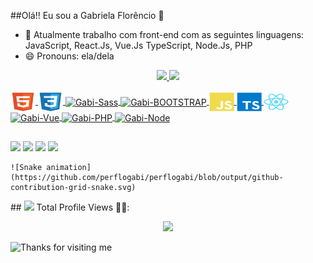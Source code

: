 ##Olá!! Eu sou a Gabriela Florêncio 👋

- 🔭 Atualmente trabalho com front-end com as seguintes linguagens: JavaScript, React.Js, Vue.Js TypeScript, Node.Js, PHP
- 😄 Pronouns: ela/dela

<div align="center">
  <a href="https://github.com/perflogabi">
  <img width="48%" src="https://github-readme-stats.vercel.app/api?username=perflogabi&show_icons=true&theme=dracula&include_all_commits=true&count_private=true"/>
  <img width="47%" src="https://github-readme-stats.vercel.app/api/top-langs/?username=perflogabi&layout=compact&langs_count=7&theme=dracula"/>
</div>
<div style="display: inline_block"><br>
   <img align="center" alt="Gabi-HTML" height="30" width="40" src="https://raw.githubusercontent.com/devicons/devicon/master/icons/html5/html5-original.svg">
  <img align="center" alt="Gabi-CSS" height="30" width="40" src="https://raw.githubusercontent.com/devicons/devicon/master/icons/css3/css3-original.svg">
  <img align="center" alt="Gabi-Sass" height="30" width="40" src="https://cdn.jsdelivr.net/gh/devicons/devicon/icons/sass/sass-original.svg">
  <img align="center" alt="Gabi-BOOTSTRAP" height="30" width="40" src="https://cdn.jsdelivr.net/gh/devicons/devicon/icons/bootstrap/bootstrap-original.svg">
  <img align="center" alt="Gabi-Js" height="30" width="40" src="https://raw.githubusercontent.com/devicons/devicon/master/icons/javascript/javascript-plain.svg">
  <img align="center" alt="Gabi-Ts" height="30" width="40" src="https://raw.githubusercontent.com/devicons/devicon/master/icons/typescript/typescript-plain.svg">
  <img align="center" alt="Gabi-React" height="30" width="40" src="https://raw.githubusercontent.com/devicons/devicon/master/icons/react/react-original.svg">
  <img align="center" alt="Gabi-Vue" height="30" width="40" src="https://cdn.jsdelivr.net/gh/devicons/devicon/icons/vuejs/vuejs-original.svg">
  <img align="center" alt="Gabi-PHP" height="30" width="40" src="https://cdn.jsdelivr.net/gh/devicons/devicon/icons/php/php-original.svg">
  <img align="center" alt="Gabi-Node" height="30" width="40" src="https://cdn.jsdelivr.net/gh/devicons/devicon/icons/nodejs/nodejs-original.svg">
  
</div>
  
   ##
<div> 
  <a href="https://instagram.com/gabiflope" target="_blank"><img src="https://img.shields.io/badge/-Instagram-%23E4405F?style=for-the-badge&logo=instagram&logoColor=white" target="_blank"></a>
  <a href="https://www.behance.net/perflogabi" target="_blank"><img src="https://img.shields.io/badge/-Behance-blue?style=for-the-badge&logo=behance&logoColor=white" target="_blank"></a>
  <a href = "https://perflogabi@gmail.com"><img src="https://img.shields.io/badge/-Gmail-%23333?style=for-the-badge&logo=gmail&logoColor=white" target="_blank"></a>
  <a href="https://www.linkedin.com/in/gabrielaflorenciopereira/)" target="_blank"><img src="https://img.shields.io/badge/-LinkedIn-%230077B5?style=for-the-badge&logo=linkedin&logoColor=white" target="_blank"></a>
 
    ![Snake animation](https://github.com/perflogabi/perflogabi/blob/output/github-contribution-grid-snake.svg)
 
</div>
    ## <img src=https://github.com/TheDudeThatCode/TheDudeThatCode/blob/master/Assets/Earth.gif width="30"> Total Profile Views 🕵️‍♀️: <br>
 <p align="center"> 
   <img alingn="center" src="https://profile-counter.glitch.me/perflogabi/count.svg"/>
 </p>
<img height="120" alt="Thanks for visiting me" width="100%" src="https://raw.githubusercontent.com/BrunnerLivio/brunnerlivio/master/images/marquee.svg" />
